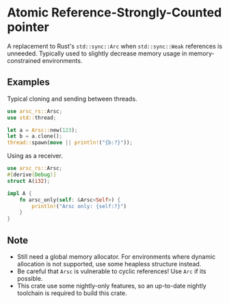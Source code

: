 # Atomic Reference-Strongly-Counted pointer

A replacement to Rust's `std::sync::Arc` when `std::sync::Weak` references is unneeded. Typically used to slightly decrease memory usage in memory-constrained environments.

## Examples

Typical cloning and sending between threads.
```rust
use arsc_rs::Arsc;
use std::thread;

let a = Arsc::new(123);
let b = a.clone();
thread::spawn(move || println!("{b:?}"));
```

Using as a receiver.
```rust
use arsc_rs::Arsc;
#[derive(Debug)]
struct A(i32);

impl A {
    fn arsc_only(self: &Arsc<Self>) {
        println!("Arsc only: {self:?}")
    }
}
```

## Note

- Still need a global memory allocator. For environments where dynamic allocation is not supported, use some heapless structure instead.
- Be careful that `Arsc` is vulnerable to cyclic references! Use `Arc` if its possible.
- This crate use some nightly-only features, so an up-to-date nightly toolchain is required to build this crate.